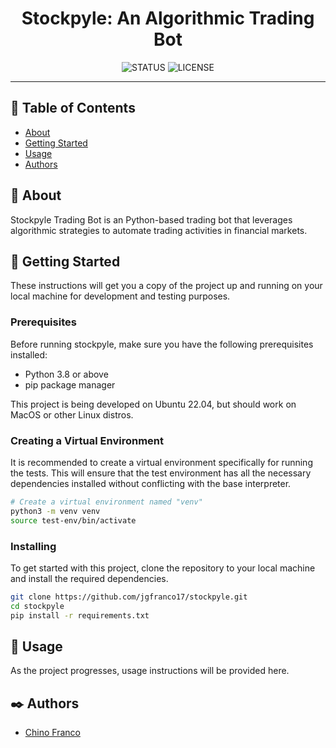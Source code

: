 <h1 align="center">Stockpyle: An Algorithmic Trading Bot</h1>

<div align="center">

![STATUS](https://img.shields.io/badge/status-active-brightgreen?style=for-the-badge)
![LICENSE](https://img.shields.io/badge/license-BSD3Clause-blue?style=for-the-badge)

</div>

---

## 📝 Table of Contents

* [About](#about)
* [Getting Started](#getting_started)
* [Usage](#usage)
* [Authors](#authors)

## 🔎 About <a name = "about"></a>

Stockpyle Trading Bot is an Python-based trading bot that leverages algorithmic strategies to automate trading activities in financial markets.


## 🏁 Getting Started <a name = "getting_started"></a>

These instructions will get you a copy of the project up and running on your local machine for development and testing purposes.

### Prerequisites

Before running stockpyle, make sure you have the following prerequisites installed:

* Python 3.8 or above
* pip package manager

This project is being developed on Ubuntu 22.04, but should work on MacOS or other Linux distros.

### Creating a Virtual Environment

It is recommended to create a virtual environment specifically for running the tests. This will ensure that the test environment has all the necessary dependencies installed without conflicting with the base interpreter.

```bash
# Create a virtual environment named "venv"
python3 -m venv venv
source test-env/bin/activate
```

### Installing

To get started with this project, clone the repository to your local machine and install the required dependencies.

```bash
git clone https://github.com/jgfranco17/stockpyle.git
cd stockpyle
pip install -r requirements.txt
```

## 🚀 Usage <a name = "usage"></a>

As the project progresses, usage instructions will be provided here.

## ✒️ Authors <a name = "authors"></a>

* [Chino Franco](https://github.com/jgfranco17) 
